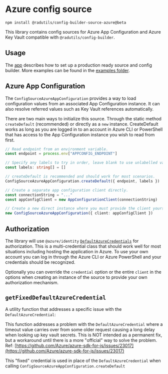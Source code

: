 # Azure config source

```
npm install @radutils/config-builder-source-azure@beta
```

This library contains config sources for Azure App Configuration and Azure Key Vault compatible with `@radutils/config-builder`.

## Usage

The [app](./examples/appConfigExample.ts) describes how to set up a production ready source and config builder. More examples can be found in the [examples folder](./examples).

## Azure App Configuration

The `ConfigSourceAzureAppConfiguration` provides a way to load configuration values from an associated App Configuration instance. It can also resolve referred values such as Key Vault references automatically.

There are two main ways to initialize this source. Through the static method `createDefault` (recommended) or directly as a `new` instance. CreateDefault works as long as you are logged in to an account in Azure CLI or PowerShell that has access to the App Configuration instance you wish to read from first.

```typescript
// Read endpoint from an environment variable.
const endpoint = process.env["APPCONFIG_ENDPOINT"]

// Specify any labels to try in order, leave blank to use unlabelled value
const labels: string[] = []

// createDefault is recommended and should work for most scenarios.
ConfigSourceAzureAppConfiguration.createDefault({ endpoint, labels })
```

```typescript
// Create a separate app configuration client directly.
const connectionString = "..."
const appConfigClient = new AppConfigurationClient(connectionString)

// Create a new direct instance where you must provide the client yourself.
new ConfigSourceAzureAppConfiguration({ client: appConfigClient })
```


## Authorization

The library will use `@azure/identity` [`DefaultAzureCredentials`](https://github.com/Azure/azure-sdk-for-js/blob/main/sdk/identity/identity/README.md#defaultazurecredential) for authorization. This is a multi-credential class that should work well for most situations including hosting the application in Azure. To use your own account you can log in through the Azure CLI or Azure PowerShell and your credentials should be recognized.

Optionally you can override the `credential` option or the entire `client` in the options when creating an instance of the source to provide your own authorization mechanism.

## `getFixedDefaultAzureCredential`

A utility function that addresses a specific issue with the `DefaultAzureCredential`:

This function addresses a problem with the `DefaultAzureCredential` where a timeout value carries over from some older request causing a long delay when looking up key vault secrets. This is NOT intended as a permanent fix, but a workaround until there is a more "official" way to solve the problem. Ref: [https://github.com/Azure/azure-sdk-for-js/issues/23017](https://github.com/Azure/azure-sdk-for-js/issues/23017)

This "fixed" credential is used in place of the `DefaultAzureCredential` when calling `ConfigSourceAzureAppConfiguration.createDefault`